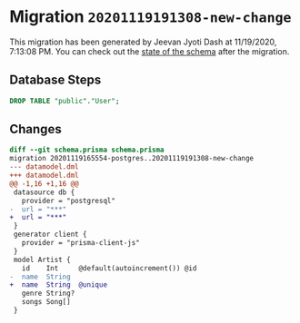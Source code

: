 # Migration `20201119191308-new-change`

This migration has been generated by Jeevan Jyoti Dash at 11/19/2020, 7:13:08 PM.
You can check out the [state of the schema](./schema.prisma) after the migration.

## Database Steps

```sql
DROP TABLE "public"."User";
```

## Changes

```diff
diff --git schema.prisma schema.prisma
migration 20201119165554-postgres..20201119191308-new-change
--- datamodel.dml
+++ datamodel.dml
@@ -1,16 +1,16 @@
 datasource db {
   provider = "postgresql"
-  url = "***"
+  url = "***"
 }
 generator client {
   provider = "prisma-client-js"
 }
 model Artist {
   id    Int     @default(autoincrement()) @id
-  name  String
+  name  String  @unique
   genre String?
   songs Song[]
 }
```


